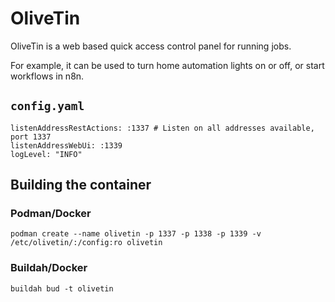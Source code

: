 # OliveTin

OliveTin is a web based quick access control panel for running jobs.

For example, it can be used to turn home automation lights on or off, or start
workflows in n8n.  

## `config.yaml`

```
listenAddressRestActions: :1337 # Listen on all addresses available, port 1337
listenAddressWebUi: :1339
logLevel: "INFO"
```

## Building the container 

### Podman/Docker

```
podman create --name olivetin -p 1337 -p 1338 -p 1339 -v /etc/olivetin/:/config:ro olivetin

```

### Buildah/Docker

```
buildah bud -t olivetin
```

